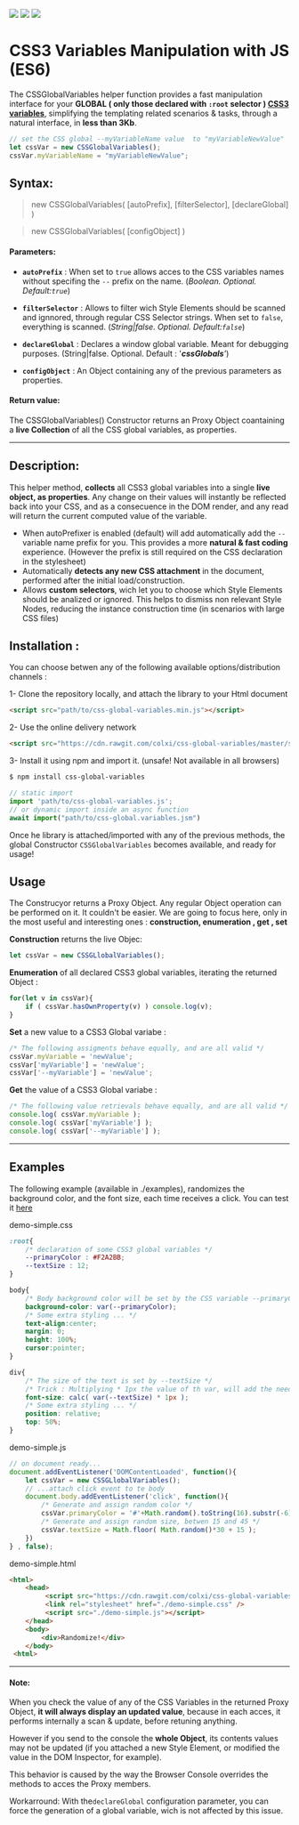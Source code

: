 ![](https://img.shields.io/badge/cdn-cdn.rawgit-green.svg)
![](https://img.shields.io/badge/Javascript-ES6-orange.svg)
![](https://img.shields.io/badge/markup-CSS3-blue.svg)

# CSS3 Variables Manipulation with JS (ES6)
The CSSGlobalVariables helper function provides a fast manipulation interface for your **GLOBAL ( only those declared with `:root` selector ) [CSS3 variables](https://www.w3.org/TR/css-variables-1/)**, simplifying the templating related scenarios & tasks, through a natural interface, in **less than 3Kb**.

```javascript
// set the CSS global --myVariableName value  to "myVariableNewValue"
let cssVar = new CSSGlobalVariables();
cssVar.myVariableName = "myVariableNewValue";
```

## Syntax:

> new CSSGlobalVariables( [autoPrefix], [filterSelector], [declareGlobal] )

> new CSSGlobalVariables( [configObject] )


#### Parameters:
* **`autoPrefix`** :
When set to `true` allows acces to the CSS variables names without specifing the `--` prefix on the name. (*Boolean. Optional. Default:`true`*)

* **`filterSelector`** :
Allows to filter wich Style Elements should be scanned and ignnored, through regular CSS Selector strings. When set to `false`, everything is scanned. (*String|false. Optional. Default:`false`*)

* **`declareGlobal`** :
Declares a window global variable. Meant for debugging purposes. (String|false. Optional. Default : '*__cssGlobals__'*)

* **`configObject`** :
An Object containing any of the previous parameters as properties.

#### Return value:
The CSSGlobalVariables() Constructor returns an Proxy Object coantaining a **live Collection** of all the CSS global variables, as properties.

---

## Description:

This helper method, **collects** all CSS3 global variables into a single **live object, as properties**. Any change on their values will instantly be reflected back into your CSS, and as a consecuence in the DOM render, and any read will return the current computed value of the variable.

- When autoPrefixer is enabled (default) will add automatically add the `--` variable name prefix for you. This provides a more **natural & fast coding** experience. (However the prefix is still required on the CSS declaration in the stylesheet)
- Automatically **detects any new CSS attachment** in the document, performed after the initial load/construction.
- Allows **custom selectors**, wich let you to choose which Style Elements should be analized or ignored. This helps to dismiss non relevant Style Nodes, reducing the instance construction time (in scenarios with large CSS files)


## Installation :

You can choose betwen any of the following available options/distribution channels :

1- Clone the repository locally, and attach the library to your Html document
 ```html
<script src="path/to/css-global-variables.min.js"></script>
```

2- Use the online delivery network
 ```html
<script src="https://cdn.rawgit.com/colxi/css-global-variables/master/src/css-global-variables.min.js"></script>
```

3- Install it using npm and import it. (unsafe! Not available in all browsers)
 ```bash
$ npm install css-global-variables
```
```javascript
// static import
import 'path/to/css-global-variables.js';
// or dynamic import inside an async function
await import("path/to/css-global.variables.jsm")
```

Once he library is attached/imported with any of the previous methods, the global Constructor `CSSGlobalVariables` becomes available, and ready for usage!

## Usage
The Construcyor returns a Proxy Object. Any regular Object operation can be performed on it. It couldn't be easier. We are going to focus here, only in the most useful and interesting ones : **construction, enumeration , get , set**

**Construction** returns the live Objec:
```javascript
let cssVar = new CSSGLlobalVariables();
```

**Enumeration** of all declared CSS3 global variables, iterating the returned Object :
```javascript
for(let v in cssVar){
    if ( cssVar.hasOwnProperty(v) ) console.log(v);
}
```

**Set** a new value to a CSS3 Global variabe :
```javascript
/* The following assigments behave equally, and are all valid */
cssVar.myVariable = 'newValue';
cssVar['myVariable'] = 'newValue';
cssVar['--myVariable'] = 'newValue';
```

**Get** the value of a CSS3 Global variabe :
```javascript
/* The following value retrievals behave equally, and are all valid */
console.log( cssVar.myVariable );
console.log( cssVar['myVariable'] );
console.log( cssVar['--myVariable'] );
```

---

## Examples
The following example (available in ./examples), randomizes the background color, and the font size, each time receives a click.
You can test it [here](https://colxi.github.io/css-global-variables/examples/demo-simple.html)

demo-simple.css
```css
:root{
    /* declaration of some CSS3 global variables */
    --primaryColor : #F2A2BB;
    --textSize : 12;
}

body{
    /* Body background color will be set by the CSS variable --primaryColor */
    background-color: var(--primaryColor);
    /* Some extra styling ... */
    text-align:center;
    margin: 0;
    height: 100%;
    cursor:pointer;
}

div{
    /* The size of the text is set by --textSize */
    /* Trick : Multiplying * 1px the value of th var, will add the needd "px" sufix */
    font-size: calc( var(--textSize) * 1px );
    /* Some extra styling ... */
    position: relative;
    top: 50%;
}
```

demo-simple.js
```javascript
// on document ready...
document.addEventListener('DOMContentLoaded', function(){
    let cssVar = new CSSGLlobalVariables();
    // ...attach click event to te body
    document.body.addEventListener('click', function(){
        /* Generate and assign random color */
        cssVar.primaryColor = '#'+Math.random().toString(16).substr(-6);
        /* Generate and assign random size, betwen 15 and 45 */
        cssVar.textSize = Math.floor( Math.random()*30 + 15 );
    })
} , false);
```

demo-simple.html
```html
<html>
    <head>
         <script src="https://cdn.rawgit.com/colxi/css-global-variables/master/src/css-global-variables.js"></script>
         <link rel="stylesheet" href="./demo-simple.css" />
         <script src="./demo-simple.js"></script>
    </head>
    <body>
        <div>Randomize!</div>
    </body>
 <html>
 ```

---
#### Note:
When you check the value of any of the CSS Variables in the returned Proxy Object, **it will always display an updated value**, because in each acces, it performs internally a scan & update, before retuning anything.

However if you send to the console the **whole Object**, its contents values may not be updated (if you attached a new Style Element, or modified the value in the DOM Inspector, for example).

This behavior is caused by the way the Browser Console overrides the methods to acces the Proxy members.

Workarround: With the`declareGlobal` configuration parameter, you can force the generation of a global variable, wich is not affected by this issue.
